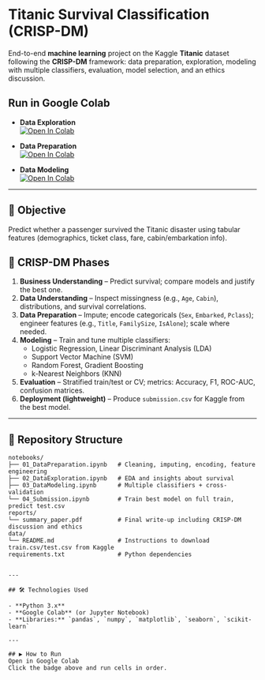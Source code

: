 # Titanic Survival Classification (CRISP-DM)

End-to-end **machine learning** project on the Kaggle **Titanic** dataset following the **CRISP-DM** framework:
data preparation, exploration, modeling with multiple classifiers, evaluation, model selection, and an ethics
discussion.

## Run in Google Colab

- **Data Exploration**  
  [![Open In Colab](https://colab.research.google.com/assets/colab-badge.svg)](https://colab.research.google.com/drive/1spZrRnXrN3rpwVUjeTxCeyptX49Uweqi?usp=sharing)

- **Data Preparation**  
  [![Open In Colab](https://colab.research.google.com/assets/colab-badge.svg)](https://colab.research.google.com/drive/1LKKUAoL6DZl3TCmTRGXkL18ryKiFDYHF?usp=sharing)

- **Data Modeling**  
  [![Open In Colab](https://colab.research.google.com/assets/colab-badge.svg)](https://colab.research.google.com/drive/1rAtA8rNuVeQ2PM4f7Qx0lOmbHFszN1Vp?usp=sharing)

---

## 🎯 Objective
Predict whether a passenger survived the Titanic disaster using tabular features (demographics, ticket class, fare, cabin/embarkation info).

## 🧭 CRISP-DM Phases
1. **Business Understanding** – Predict survival; compare models and justify the best one.  
2. **Data Understanding** – Inspect missingness (e.g., `Age`, `Cabin`), distributions, and survival correlations.  
3. **Data Preparation** – Impute; encode categoricals (`Sex`, `Embarked`, `Pclass`); engineer features (e.g., `Title`, `FamilySize`, `IsAlone`); scale where needed.  
4. **Modeling** – Train and tune multiple classifiers:
   - Logistic Regression, Linear Discriminant Analysis (LDA)
   - Support Vector Machine (SVM)
   - Random Forest, Gradient Boosting
   - k-Nearest Neighbors (KNN)
5. **Evaluation** – Stratified train/test or CV; metrics: Accuracy, F1, ROC-AUC, confusion matrices.  
6. **Deployment (lightweight)** – Produce `submission.csv` for Kaggle from the best model.

---

## 📁 Repository Structure
```text
notebooks/
├── 01_DataPreparation.ipynb   # Cleaning, imputing, encoding, feature engineering
├── 02_DataExploration.ipynb   # EDA and insights about survival
├── 03_DataModeling.ipynb      # Multiple classifiers + cross-validation
└── 04_Submission.ipynb        # Train best model on full train, predict test.csv
reports/
└── summary_paper.pdf          # Final write-up including CRISP-DM discussion and ethics
data/
└── README.md                  # Instructions to download train.csv/test.csv from Kaggle
requirements.txt               # Python dependencies


---

## 🛠️ Technologies Used

- **Python 3.x**
- **Google Colab** (or Jupyter Notebook)
- **Libraries:** `pandas`, `numpy`, `matplotlib`, `seaborn`, `scikit-learn`

---

## ▶️ How to Run
Open in Google Colab
Click the badge above and run cells in order.  


